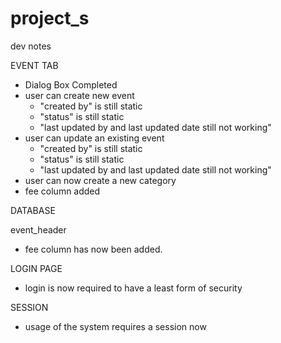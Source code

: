 # project_s

dev notes

EVENT TAB
- Dialog Box Completed
- user can create new event
	- "created by" is still static
	- "status" is still static
	- "last updated by and last updated date still not working"
- user can update an existing event
	- "created by" is still static
	- "status" is still static
	- "last updated by and last updated date still not working"
- user can now create a new category
- fee column added

DATABASE

event_header
- fee column has now been added.

LOGIN PAGE
- login is now required to have a least form of security

SESSION
- usage of the system requires a session now



